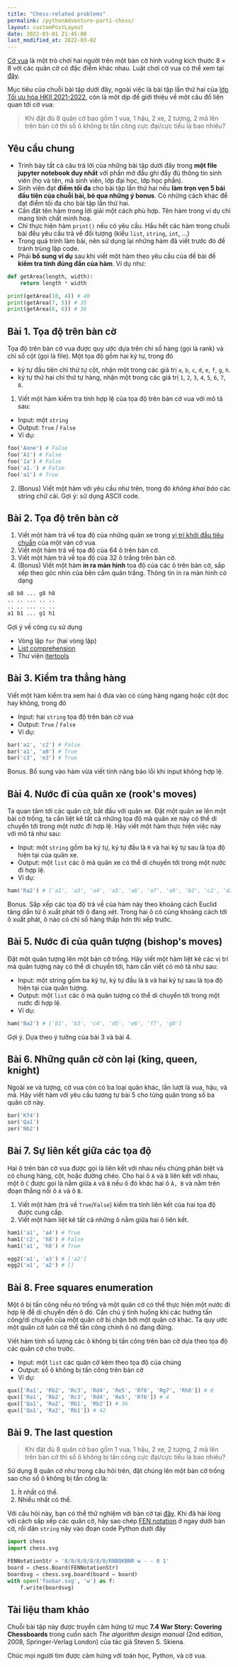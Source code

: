 ```yaml
---
title: "Chess-related problems"
permalink: /pythonAdventure-part1-chess/
layout: customPostLayout
date: 2022-03-01 21:45:00
last_modified_at: 2022-03-02
---
```


[Cờ vua](https://en.wikipedia.org/wiki/Chess) là một trò chơi hai người trên một bàn cờ hình vuông kích thước $8\times 8$ với các quân cờ có đặc điểm khác nhau. Luật chơi cờ vua có thể xem tại [đây](https://en.wikipedia.org/wiki/Rules_of_chess).

Mục tiêu của chuỗi bài tập dưới đây, ngoài việc là bài tập lần thứ hai của [lớp Tối ưu hóa HKII 2021-2022](http://seminar.optima.vn/opt), còn là một dịp để giới thiệu về một câu đố liên quan tới cờ vua:

> Khi đặt đủ 8 quân cờ bao gồm 1 vua, 1 hậu, 2 xe, 2 tượng, 2 mã lên trên bàn cờ thì số ô không bị tấn công cực đại/cực tiểu là bao nhiêu?


## Yêu cầu chung
- Trình bày tất cả câu trả lời của những bài tập dưới đây trong **một file jupyter notebook duy nhất** với phần mở đầu ghi đầy đủ thông tin sinh viên (họ và tên, mã sinh viên, lớp đại học, lớp học phần).
- Sinh viên đạt **điểm tối đa** cho bài tập lần thứ hai nếu **làm trọn vẹn 5 bài đầu tiên của chuỗi bài, bỏ qua những ý bonus**. Có những cách khác để đạt điểm tối đa cho bài tập lần thứ hai.
- Cần đặt tên hàm trong lời giải một cách phù hợp. Tên hàm trong ví dụ chỉ mang tính chất minh hoạ.
- Chỉ thực hiện hàm `print()` nếu có yêu cầu. Hầu hết các hàm trong chuỗi bài đều yêu cầu trả về đối tượng (kiểu `list`, `string`, `int`, ...)
- Trong quá trình làm bài, nên sử dụng lại những hàm đã viết trước đó để tránh trùng lặp code.
- Phải **bổ sung ví dụ** sau khi viết một hàm theo yêu cầu của đề bài để **kiểm tra tính đúng đắn của hàm**. Ví dụ như:
```py
def getArea(length, width):
    return length * width

print(getArea(10, 4)) # 40
print(getArea(7, 5)) # 35
print(getArea(6, 6)) # 36
```


## Bài 1. Tọa độ trên bàn cờ
Tọa độ trên bàn cờ vua được quy ước dựa trên chỉ số hàng (gọi là rank) và chỉ số cột (gọi là file). Một tọa độ gồm hai ký tự, trong đó
- ký tự đầu tiên chỉ thứ tự cột, nhận một trong các giá trị `a`, `b`, `c`,  `d`, `e`, `f`, `g`, `h`.
- ký tự thứ hai chỉ thứ tự hàng, nhận một trong các giá trị `1`, `2`, `3`, `4`, `5`, `6`, `7`, `8`.

1. Viết một hàm kiểm tra tính hợp lệ của tọa độ trên bàn cờ vua với mô tả sau:
- Input: một `string`
- Output: `True` / `False`
- Ví dụ:
```py
foo('Aone') # False
foo('A1') # False
foo('1a') # False
foo('a1.') # False
foo('a1') # True
```

2. (Bonus) Viết một hàm với yêu cầu như trên, trong đó _không khai báo_ các string chữ cái. Gợi ý: sử dụng ASCII code.


## Bài 2. Tọa độ trên bàn cờ
1. Viết một hàm trả về tọa độ của những quân xe trong [vị trí khởi đầu tiêu chuẩn](https://lichess.org/editor) của một ván cờ vua.
2. Viết một hàm trả về tọa độ của 64 ô trên bàn cờ.
3. Viết một hàm trả về tọa độ của 32 ô trắng trên bàn cờ.
4. (Bonus) Viết một hàm **in ra màn hình** tọa độ của các ô trên bàn cờ, sắp xếp theo góc nhìn của bên cầm quân trắng. Thông tin in ra màn hình có dạng
```txt
a8 b8 ... g8 h8
.. .. ... .. ..
.. .. ... .. ..
a1 b1 ... g1 h1
```

Gợi ý về công cụ sử dụng
- Vòng lặp `for` (hai vòng lặp)
- [List comprehension](https://realpython.com/list-comprehension-python/)
- Thư viện [itertools](https://docs.python.org/3/library/itertools.html)


## Bài 3. Kiểm tra thẳng hàng
Viết một hàm kiểm tra xem hai ô đưa vào có cùng hàng ngang hoặc cột dọc hay không, trong đó
- Input: hai `string` tọa độ trên bàn cờ vua
- Output: `True` / `False`
- Ví dụ:
```py
bar('a1', 'c2') # False
bar('a1', 'a8') # True
bar('c3', 'e3') # True
```

Bonus. Bổ sung vào hàm vừa viết tính năng báo lỗi khi input không hợp lệ.


## Bài 4. Nước đi của quân xe (rook's moves)
Ta quan tâm tới các quân cờ, bắt đầu với quân xe. Đặt một quân xe lên một bài cờ trống, ta cần liệt kê tất cả những tọa độ mà quân xe này có thể di chuyển tới trong một nước đi hợp lệ. Hãy viết một hàm thực hiện việc này với mô tả như sau:
- Input: một `string` gồm ba ký tự, ký tự đầu là `R` và hai ký tự sau là tọa độ hiện tại của quân xe.
- Output: một `list` các ô mà quân xe có thể di chuyển tới trong một nước đi hợp lệ.
- Ví dụ:
```py
ham('Ra2') # ['a1', 'a3', 'a4', 'a5', 'a6', 'a7', 'a8', 'b2', 'c2', 'd2', 'e2', 'f2', 'g2', 'h2']
```

Bonus. Sắp xếp các tọa độ trả về của hàm này theo khoảng cách Euclid tăng dần từ ô xuất phát tới ô đang xét. Trong hai ô có cùng khoảng cách tới ô xuất phát, ô nào có chỉ số hàng thấp hơn thì xếp trước.


## Bài 5. Nước đi của quân tượng (bishop's moves)

Đặt một quân tượng lên một bàn cờ trống. Hãy viết một hàm liệt kê các vị trí mà quân tượng này có thể di chuyển tới, hàm cần viết có mô tả như sau:
- Input: một string gồm ba ký tự, ký tự đầu là `B` và hai ký tự sau là tọa độ hiện tại của quân tượng.
- Output: một `list` các ô mà quân tượng có thể di chuyển tới trong một nước đi hợp lệ.
- Ví dụ:
```py
ham('Ba2') # ['b1', 'b3', 'c4', 'd5', 'e6', 'f7', 'g8']
```

Gợi ý. Dựa theo ý tưởng của bài 3 và bài 4.


## Bài 6. Những quân cờ còn lại (king, queen, knight)
Ngoài xe và tượng, cờ vua còn có ba loại quân khác, lần lượt là vua, hậu, và mã. Hãy viết hàm với yêu cầu tương tự bài 5 cho từng quân trong số ba quân cờ này.
```py
bar('Kf4')
sor('Qa1')
zer('Nb2')
```

## Bài 7. Sự liên kết giữa các tọa độ
Hai ô trên bàn cờ vua được gọi là liên kết với nhau nếu chúng phân biệt và có chung hàng, cột, hoặc đường chéo. Cho hai ô `A` và `B` liên kết với nhau, một ô `C` được gọi là nằm giữa `A` và `B` nếu ô đó khác hai ô `Á, B` và nằm trên đoạn thẳng nối ô `A` và ô `B`.

1. Viết một hàm (trả về `True`/`False`) kiểm tra tính liên kết của hai tọa độ được cung cấp.
2. Viết một hàm liệt kê tất cả những ô nằm giữa hai ô liên kết.

```py
ham1('a1', 'a4') # True
ham1('c2', 'h8') # False
ham1('a1', 'h8') # True

egg2('a1', 'a3') # ['a2']
egg2('a1', 'a2') # []
```


## Bài 8. Free squares enumeration
Một ô bị tấn công nếu nó trống và một quân cờ có thể thực hiện một nước đi hợp lệ để di chuyển đến ô đó. Cần chú ý tình huống khi các hướng tấn công/di chuyển của một quân cờ bị chặn bởi một quân cờ khác. Ta quy ước một quân cờ luôn có thể tấn công chính ô nó đang đứng.

Viết hàm tính số lượng các ô không bị tấn công trên bàn cờ dựa theo tọa độ các quân cờ cho trước.
- Input: một `list` các quân cờ kèm theo tọa độ của chúng
- Output: số ô không bị tấn công trên bàn cờ
- Ví dụ:
```py
qux(['Ra1', 'Rb2', 'Rc3', 'Rd4', 'Re5', 'Rf6', 'Rg7', 'Rh8']) # 0
qux(['Ra1', 'Rb2', 'Rc3', 'Rd4', 'Re5', 'Rf6']) # 4
qux(['Qa1', 'Ra2', 'Rb1', 'Rb2']) # 36
qux(['Qa1', 'Ra2', 'Rb1']) # 42
```


## Bài 9. The last question
> Khi đặt đủ 8 quân cờ bao gồm 1 vua, 1 hậu, 2 xe, 2 tượng, 2 mã lên trên bàn cờ thì số ô không bị tấn công cực đại/cực tiểu là bao nhiêu?

Sử dụng 8 quân cờ như trong câu hỏi trên, đặt chúng lên một bàn cờ trống sao cho số ô không bị tấn công là:
1. Ít nhất có thể.
2. Nhiều nhất có thể.

Với câu hỏi này, bạn có thể thử nghiệm với bàn cờ tại [đây](https://lichess.org/editor). Khi đã hài lòng với cách sắp xếp các quân cờ, hãy sao chép [FEN notation](https://en.wikipedia.org/wiki/Forsyth%E2%80%93Edwards_Notation) ở ngay dưới bàn cờ, rồi dán `string` này vào đoạn code Python dưới đây

```py
import chess
import chess.svg

FENNotationStr = '8/8/8/8/8/8/8/RNBQKBNR w - - 0 1'
board = chess.Board(FENNotationStr)
boardsvg = chess.svg.board(board = board)
with open('foobar.svg', 'w') as f:
    f.write(boardsvg)
```


## Tài liệu tham khảo
Chuỗi bài tập này được truyền cảm hứng từ mục **7.4 War Story: Covering Chessboards** trong cuốn sách _The algorithm design manual_ (2nd edition, 2008, Springer-Verlag London) của tác giả Steven S. Skiena.

Chúc mọi người tìm được cảm hứng với toán học, Python, và cờ vua.

